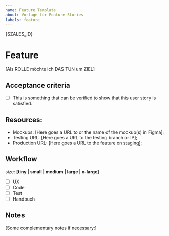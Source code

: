 ```yaml
---
name: Feature Template
about: Vorlage für Feature Stories
labels: feature
---
```


{SZALES_ID}

# Feature

[Als ROLLE möchte ich DAS TUN um ZIEL]


## Acceptance criteria

- [ ] This is something that can be verified to show that this user story is satisfied.

## Resources:

* Mockups: [Here goes a URL to or the name of the mockup(s) in Figma];
* Testing URL: [Here goes a URL to the testing branch or IP];
* Production URL: [Here goes a URL to the feature on staging];

## Workflow
size: **[tiny | small | medium | large | x-large]**
- [ ] UX
- [ ] Code
- [ ] Test
- [ ] Handbuch

## Notes

[Some complementary notes if necessary:]
